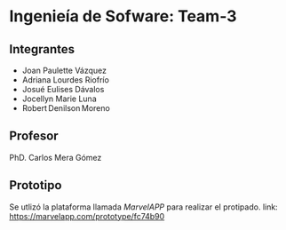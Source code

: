 # Ingenieía de Sofware: Team-3

## Integrantes
- Joan Paulette Vázquez 
- Adriana Lourdes Riofrío  
- Josué Eulises Dávalos  
- Jocellyn Marie Luna 
- Robert Denilson Moreno 

## Profesor
PhD. Carlos Mera Gómez 

## Prototipo
Se utlizó la plataforma llamada _MarvelAPP_ para realizar el protipado. link: 
https://marvelapp.com/prototype/fc74b90

